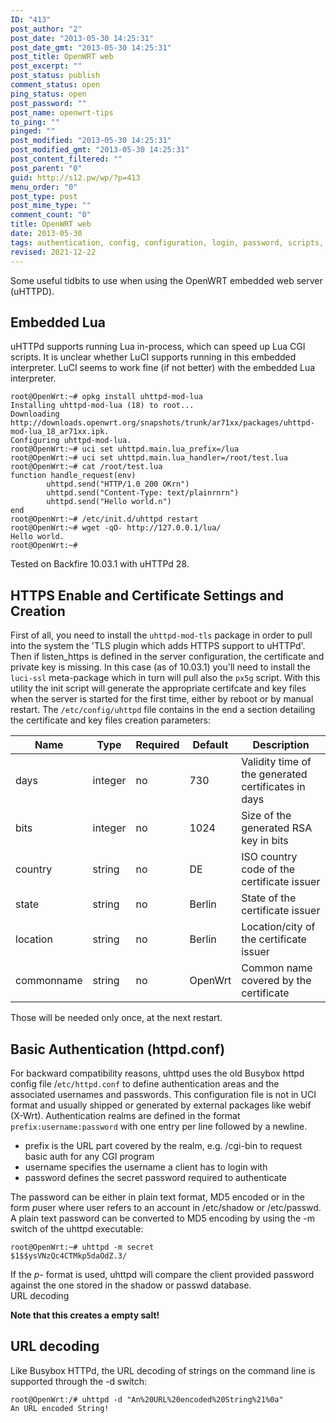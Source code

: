 ```yaml
---
ID: "413"
post_author: "2"
post_date: "2013-05-30 14:25:31"
post_date_gmt: "2013-05-30 14:25:31"
post_title: OpenWRT web
post_excerpt: ""
post_status: publish
comment_status: open
ping_status: open
post_password: ""
post_name: openwrt-tips
to_ping: ""
pinged: ""
post_modified: "2013-05-30 14:25:31"
post_modified_gmt: "2013-05-30 14:25:31"
post_content_filtered: ""
post_parent: "0"
guid: http://s12.pw/wp/?p=413
menu_order: "0"
post_type: post
post_mime_type: ""
comment_count: "0"
title: OpenWRT web
date: 2013-05-30
tags: authentication, config, configuration, login, password, scripts, settings, speed
revised: 2021-12-22
---
```


Some useful tidbits to use when using the OpenWRT embedded web
server (uHTTPD).


Embedded Lua
------------

uHTTPd supports running Lua in-process, which can speed up Lua CGI
scripts. It is unclear whether LuCI supports running in this embedded
interpreter. LuCI seems to work fine (if not better) with the embedded
Lua interpreter.

    root@OpenWrt:~# opkg install uhttpd-mod-lua
    Installing uhttpd-mod-lua (18) to root...
    Downloading http://downloads.openwrt.org/snapshots/trunk/ar71xx/packages/uhttpd-mod-lua_18_ar71xx.ipk.
    Configuring uhttpd-mod-lua.
    root@OpenWrt:~# uci set uhttpd.main.lua_prefix=/lua
    root@OpenWrt:~# uci set uhttpd.main.lua_handler=/root/test.lua
    root@OpenWrt:~# cat /root/test.lua
    function handle_request(env)
            uhttpd.send("HTTP/1.0 200 OKrn")
            uhttpd.send("Content-Type: text/plainrnrn")
            uhttpd.send("Hello world.n")
    end
    root@OpenWrt:~# /etc/init.d/uhttpd restart
    root@OpenWrt:~# wget -qO- http://127.0.0.1/lua/
    Hello world.
    root@OpenWrt:~#
    

Tested on Backfire 10.03.1 with uHTTPd 28.

HTTPS Enable and Certificate Settings and Creation
--------------------------------------------------

First of all, you need to install the `uhttpd-mod-tls` package in order to pull into the system the 'TLS plugin which adds HTTPS support to uHTTPd'. Then if listen_https is defined in the server configuration, the certificate and private key is missing. In this case (as of 10.03.1) you'll need to install the `luci-ssl` meta-package which in turn will pull also the `px5g` script. With this utility the init script will generate the appropriate certifcate and key files when the server is started for the first time, either by reboot or by manual restart. The `/etc/config/uhttpd` file contains in the end a section detailing the certificate and key files creation parameters:

|Name|Type|Required|Default|Description|
|--- |--- |--- |--- |--- |
|days|integer|no|730|Validity time of the generated certificates in days|
|bits|integer|no|1024|Size of the generated RSA key in bits|
|country|string|no|DE|ISO country code of the certificate issuer|
|state|string|no|Berlin|State of the certificate issuer|
|location|string|no|Berlin|Location/city of the certificate issuer|
|commonname|string|no|OpenWrt|Common name covered by the certificate|


Those will be needed only once, at the next restart.

Basic Authentication (httpd.conf)
---------------------------------

For backward compatibility reasons, uhttpd uses the old Busybox httpd
config file /`etc/httpd.conf` to define authentication areas and the
associated usernames and passwords. This configuration file is not in
UCI format and usually shipped or generated by external packages like
webif (X-Wrt). Authentication realms are defined in the format
`prefix:username:password` with one entry per line followed by a
newline.

*   prefix is the URL part covered by the realm, e.g. /cgi-bin to request basic auth for any CGI program
*   username specifies the username a client has to login with
*   password defines the secret password required to authenticate

The password can be either in plain text format, MD5 encoded or in the
form $p$user where user refers to an account in /etc/shadow or
/etc/passwd. A plain text password can be converted to MD5 encoding by
using the -m switch of the uhttpd executable:

    root@OpenWrt:~# uhttpd -m secret
    $1$$ysVNzQc4CTMkp5daOdZ.3/

If the $p$- format is used, uhttpd will compare the client provided
password against the one stored in the shadow or passwd database.  
URL decoding  
  

**Note that this creates a empty salt!**

URL decoding
------------

Like Busybox HTTPd, the URL decoding of strings on the command line is supported through the -d switch:

    root@OpenWrt:/# uhttpd -d "An%20URL%20encoded%20String%21%0a"
    An URL encoded String!
    

